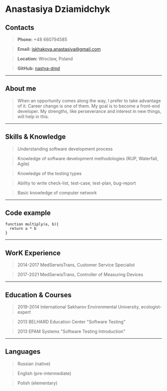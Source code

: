 # Anastasiya Dziamidchyk

## Contacts
>**Phone:** +48 660794585

>**Email:** iskhakova.anastasiya@gmail.com 

>**Location:** Wroclaw, Poland

>**GitHub:** [nastya-dmd](https://github.com/nastya-dmd)

*****

## About me
>When an opportunity comes along the way, I prefer to take advantage of it. Career change is one of them. My goal is to become a front-end developer.
My strengths, like perseverance and interest in new things, will help in this.
*****

## Skills & Knowledge
>Understanding software development process

>Knowledge of software development methodologies (RUP, Waterfall, Agile)

>Knowledge of the testing types

>Ability to write check-list, test-case, test-plan, bug-report

>Basic knowledge of computer network
*****

## Code example
```
function multiply(a, b){
  return a * b
}
```
*****

## WorK Experience
>2014-2017 MedSerwisTrans, Customer Service Specialist 

>2017-2021 MedSerwisTrans, Controller of Measuring Devices
*****

## Education & Courses
>2019-2014 International Sakharov Environmental University, ecologist-expert

>2013 BELHARD Education Center "Software Testing"

>2013 EPAM Systems "Software Testing Introduction"
*****

## Languages
>Russian (native)

>English (pre-intermediate)

>Polish (elementary)






